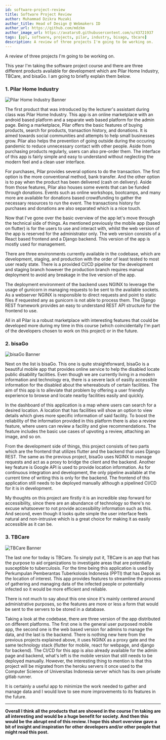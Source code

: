 ```yaml
---
id: software-project-review
title: Software Project Review
author: Muhammad Dzikra Muzaki
author_title: Head of Design @ Webmakers ID
author_url: https://github.com/mdzkm
author_image_url: https://avatars0.githubusercontent.com/u/43721937
tags: [ppl, software, projects, pilar, industry, bisago, tbcare]
description: A review of three projects I'm going to be working on.
---
```


A review of three projects I'm going to be working on.

<!--truncate-->

This year I'm taking the software project course and there are three different products available for development which are Pilar Home Industry, TBCare, and bisaGo. I am going to briefly explain them below.

### 1. Pilar Home Industry

![Pilar Home Industry Banner](https://i.ibb.co/wd2mXcg/Pilar-Home-Industry.jpg)

The first product that was introduced by the lecturer's assistant during class was Pilar Home Industry. This app is an online marketplace with an android based platform and a separate web based platform for the admin page. Being a marketplace, Pilar offers the basic features of buying products, search for products, transaction history, and donations. It is aimed towards social communities and attempts to help small businesses grow. Pilar also helps the prevention of going outside during the occuring pandemic to reduce unnecessary contact with other people. Aside from purchasing products regularly, users can also pre-order them. The interface of this app is fairly simple and easy to understand without neglecting the modern feel and a clean user interface.

For purchases, Pilar provides several options to do the transaction. The first option is the more conventional method, bank transfer. And the other option is to pay when the product has been delivered (cash on delivery). Aside from those features, Pilar also houses some events that can be funded through donations. Events such as online workshops, bootcamps, and many more are available for donations based crowdfunding to gather the necessary resources to run the event. The transactions history for purchases and donations are also separated which is a nice touch.

Now that I've gone over the basic overview of the app let's move through the technical side of things. As mentioned previously the mobile app (based on flutter) is for the users to use and interact with, whilst the web version of the app is reserved for the administrator only. The web version consists of a React based frontend and a Django backend. This version of the app is mostly used for management.

There are three environments currently available in the codebase, which are development, staging, and production with the order of least tested to most user ready state. There is a provided CI/CD pipeline for the development and staging branch however the production branch requires manual deployment to avoid any breakage in the live version of the app.

The deployment environment of the backend uses NGINX to leverage the usage of gunicorn in managing requests to be sent to the available sockets. As a webserver NGINX is responsible to direct requests and point to static files if requested any as gunicorn is not able to process them. The Django REST framework provides an easy to understand REST API structure for the frontend to use.

All in all Pilar is a robust marketplace with interesting features that could be developed more during my time in this course (which coincidentally I'm part of the developers chosen to work on this project) or in the future.

### 2. bisaGo

![bisaGo Banner](https://i.ibb.co/sWBRXMk/bisaGo.png)

Next on the list is bisaGo. This one is quite straightforward, bisaGo is a beautiful mobile app that provides online service to help the disabled locate public disability facilities. Even though we are currently living in a modern information and technology era, there is a severe lack of easilly accessible information for the disabled about the whereabouts of certain facilities. The aim of this app is to alleviate that problem by offering a user friendly experience to browse and locate nearby facilities easily and quickly.

In the dashboard of this application is a map where users can search for a desired location. A location that has facilities will show an option to view details which gives more specific information of said facility. To boost the reliability of the information provided in this platform there is also a review feature, where users can review a facility and give recommendations. The feature includes the basic use cases of upvoting a review, attaching an image, and so on.

From the development side of things, this project consists of two parts which are the frontend that utilizes flutter and the backend that uses Django REST. The same as the previous project, bisaGo uses NGINX to manage requests and act as a proxy to bridge the client and the backend. Another key feature is Google API is used to provide location information. As for continuous integration and development, the only pipeline available at the current time of writing this is only for the backend. The frontend of this application still needs to be deployed manually although a pipelined CI/CD for it is in development.

My thoughts on this project are firstly it is an incredible step forward for accessibility, since there are an abundance of technology so there's no excuse whatsoever to not provide accessibility information such as this. And second, even though it looks quite simple the user interface feels natural and non-intrusive which is a great choice for making it as easily accessible as it can be.

### 3. TBCare

![TBCare Banner](https://i.ibb.co/z4P21bM/TBCare.png)

The last one for today is TBCare. To simply put it, TBCare is an app that has the purpose to aid organizations to investigate areas that are potentially susceptible to tuberculosis. For the time being this application is used by Perkumpulan Pemberantas Tuberkolosis Indonesia (PPTI) that has Depok as the location of interest. This app provides features to streamline the process of gathering and managing data of the infected people or potentially infected so it would be more efficient and reliable.

There is not much to say about this one since it's mainly centered around administrative purposes, so the features are more or less a form that would be sent to the servers to be stored in a database.

Taking a look at the codebase, there are three version of the app distributed on different platforms. The first one is the general user purposed mobile app, the second one is the web based version for admins to manage the data, and the last is the backend. There is nothing new here from the previous projects explained above, it uses NGINX as a proxy gate and the same technology stack (flutter for mobile, react for webpage, and django for backend). The CI/CD for this app is also already available for the admin page and backend, what's left is the mobile version that still needs to be deployed manually. However, the interesting thing to mention is that this project will be migrated from the heroku servers it once used to the Computer Science of Universitas Indonesia server which has its own private gitlab runner.

It is certainly a useful app to minimize the work needed to gather and manage data and I would love to see more improvements to its features in the future.

---

**Overall I think all the products that are showed in the course I'm taking are all interesting and would be a huge benefit for society. And then this would be the abrupt end of this review. I hope this short overview gave a bit of insight and inspiration for other developers and/or other people that might read this post.**
